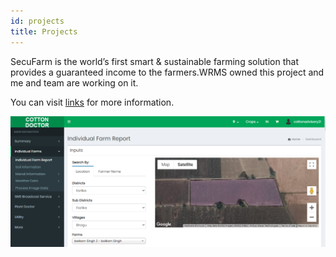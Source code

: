 ```yaml
---
id: projects
title: Projects
---
```


SecuFarm is the world’s first smart & sustainable farming solution that provides a guaranteed income to the farmers.WRMS owned this project and me and team are working on it.

You can visit [links](https://secu.farm/) for more information.


![Add alternate text for image](./assets/Screenshot_1.png)

